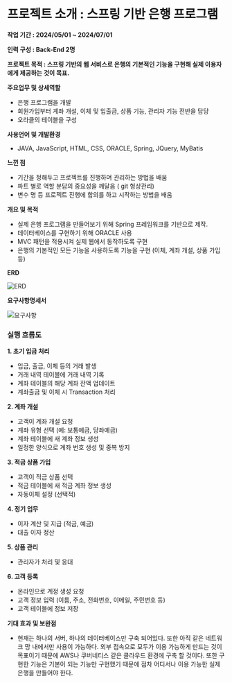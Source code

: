 <h1>프로젝트 소개 : 스프링 기반 은행 프로그램</h1>

<b>작업 기간	: 2024/05/01 ~ 2024/07/01</b>

<b>인력 구성	: Back-End 2명</b>

<b>프로젝트 목적 :	스프링 기반의 웹 서비스로 은행의 기본적인 기능을 구현해 실제 이용자에게 제공하는 것이 목표.</b>

<b>주요업무 및 상세역할	</b>
  - 은행 프로그램을 개발
  - 회원가입부터 계좌 개설, 이체 및 입출금, 상품 기능, 관리자 기능 전반을 담당
  - 오라클의 테이블을 구성 

<b>사용언어 및 개발환경</b>
  - JAVA, JavaScript, HTML, CSS, ORACLE, Spring, JQuery, MyBatis
    
<b>느낀 점</b>
  - 기간을 정해두고 프로젝트를 진행하며 관리하는 방법을 배움
  - 파트 별로 역할 분담의 중요성을 깨달음 ( git 형상관리)
  - 변수 명 등 프로젝트 진행에 합의를 하고 시작하는 방법을 배움

<b>개요 및 목적</b>
  - 실제 은행 프로그램을 만들어보기 위해 Spring 프레임워크를 기반으로 제작. 
  - 데이터베이스를 구현하기 위해 ORACLE 사용
  - MVC 패턴을 적용시켜 실제 웹에서 동작하도록 구현
  - 은행의 기본적인 모든 기능을 사용하도록 기능을 구현 (이체, 계좌 개설, 상품 가입 등)

<b>ERD</b>	 

![ERD](https://github.com/user-attachments/assets/ceac1875-3f57-4f6c-a602-7e593736be1b)

<b>요구사항명세서</b>

![요구사항](https://github.com/user-attachments/assets/639bbd98-ea29-4314-a604-8f94ea63ca3d)

<h3>실행 흐름도</h3>

<b>1. 초기 입금 처리</b>
  - 입금, 출금, 이체 등의 거래 발생
  - 거래 내역 테이블에 거래 내역 기록
  - 계좌 테이블의 해당 계좌 잔액 업데이트
  - 계좌출금 및 이체 시 Transaction 처리
    
<b>2. 계좌 개설</b>
  - 고객이 계좌 개설 요청
  - 계좌 유형 선택 (예: 보통예금, 당좌예금)
  - 계좌 테이블에 새 계좌 정보 생성
  - 일정한 양식으로 계좌 번호 생성 및 중복 방지
    
<b>3. 적금 상품 가입</b>
  - 고객이 적금 상품 선택
  - 적금 테이블에 새 적금 계좌 정보 생성
  - 자동이체 설정 (선택적)
    
<b>4. 정기 업무</b>
  - 이자 계산 및 지급 (적금, 예금)
  - 대출 이자 정산
    
<b>5. 상품 관리</b>
  - 관리자가 처리 및 응대
    
<b>6. 고객 등록</b>
  - 온라인으로 계정 생성 요청
  - 고객 정보 입력 (이름, 주소, 전화번호, 이메일, 주민번호 등)
  - 고객 테이블에 정보 저장

<b>기대 효과 및 보완점</b>
  - 현재는 하나의 서버, 하나의 데이터베이스만 구축 되어있다. 또한 아직 같은 네트워크 망 내에서만 사용이 가능하다. 외부 접속으로 모두가 이용 가능하게 만드는 것이 목표이기 때문에 AWS나 쿠버네티스 같은 클라우드 환경에 구축 할 것이다. 또한 구현한 기능은 기본이 되는 기능만 구현했기 때문에 점차 어디서나 이용 가능한 실제 은행을 만들어야 한다.
